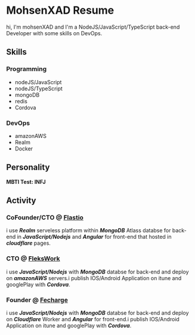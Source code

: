 # MohsenXAD Resume

hi, I'm mohsenXAD and I'm a NodeJS/JavaScript/TypeScript back-end Developer with some skills on DevOps.

## Skills

### Programming

- nodeJS/JavaScript
- nodeJS/TypeScript
- mongoDB
- redis
- Cordova

### DevOps

- amazonAWS
- Realm
- Docker

## Personality

**MBTI Test: INFJ**

## Activity

### CoFounder/CTO @ [Flastio](https://flastio.com/)

  i use ***Realm*** serveless platform within ***MongoDB*** Atlass databse for back-end in ***JavaScript/Nodejs*** and ***Angular*** for front-end that hosted in ***cloudflare*** pages.

### CTO @ [FleksWork](https://flekswork.com/)

  i use ***JavaScript/Nodejs*** with ***MongoDB*** databse for back-end and deploy on ***amazonAWS*** servers.i publish IOS/Android Application on itune and googlePlay with ***Cordova***.

### Founder @ [Fecharge](https://fecharge.ir)

  i use ***JavaScript/Nodejs*** with ***MongoDB*** databse for back-end and deploy on ***Cloudflare*** Worker and ***Angular*** for front-end.i publish IOS/Android Application on itune and googlePlay with ***Cordova***.

